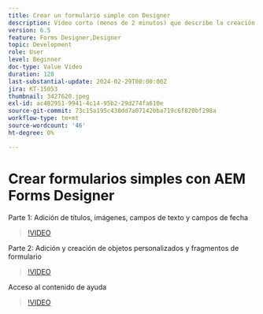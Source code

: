 ```yaml
---
title: Crear un formulario simple con Designer
description: Vídeo corto (menos de 2 minutos) que describe la creación de un formulario sencillo
version: 6.5
feature: Forms Designer,Designer
topic: Development
role: User
level: Beginner
doc-type: Value Video
duration: 128
last-substantial-update: 2024-02-29T00:00:00Z
jira: KT-15053
thumbnail: 3427620.jpeg
exl-id: ac482951-9941-4c14-95b2-29d274fa610e
source-git-commit: 73c15a195c438dd7a07142bba719c6f820bf298a
workflow-type: tm+mt
source-wordcount: '46'
ht-degree: 0%

---
```


# Crear formularios simples con AEM Forms Designer

Parte 1: Adición de títulos, imágenes, campos de texto y campos de fecha

>[!VIDEO](https://video.tv.adobe.com/v/3427620/?learn=on)

Parte 2: Adición y creación de objetos personalizados y fragmentos de formulario

>[!VIDEO](https://video.tv.adobe.com/v/3427621/?learn=on)

Acceso al contenido de ayuda

>[!VIDEO](https://video.tv.adobe.com/v/3427622/?learn=on)

